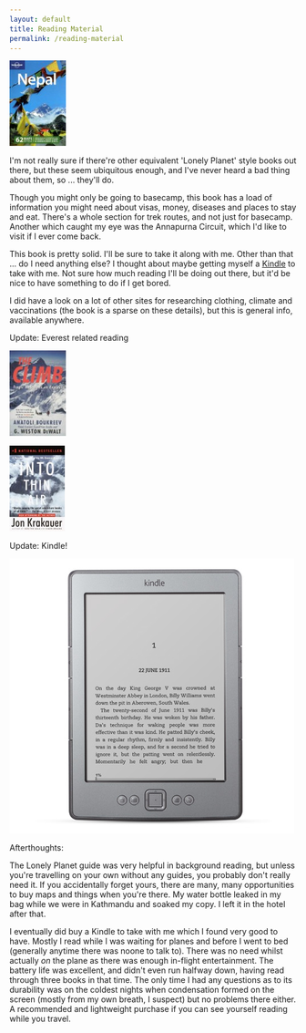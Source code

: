 ```yaml
---
layout: default
title: Reading Material
permalink: /reading-material
---
```


<a href="http://www.amazon.co.uk/gp/product/174104832X/"><img title="Lonely Planet Nepal" src="/assets/lonelyplanet-99x150.jpg" /></a>

I'm not really sure if there're other equivalent 'Lonely Planet' style books out there, but these seem ubiquitous enough, and I've never heard a bad thing about them, so ... they'll do.

Though you might only be going to basecamp, this book has a load of information you might need about visas, money, diseases and places to stay and eat. There's a whole section for trek routes, and not just for basecamp. Another which caught my eye was the Annapurna Circuit, which I'd like to visit if I ever come back.

This book is pretty solid. I'll be sure to take it along with me. Other than that ... do I need anything else? I thought about maybe getting myself a <a href="http://www.amazon.co.uk/gp/product/B002LVUWFE/">Kindle</a> to take with me. Not sure how much reading I'll be doing out there, but it'd be nice to have something to do if I get bored.

I did have a look on a lot of other sites for researching clothing, climate and vaccinations (the book is a sparse on these details), but this is general info, available anywhere.

Update: Everest related reading

<a href="http://www.amazon.co.uk/gp/product/0330488961/"><img src="/assets/BoukreevTheClimb-99x150.jpg" /></a>

<a href="http://www.amazon.co.uk/gp/product/1447200187/"><img src="/assets/intothinair-97x150.jpg" /></a>

Update: Kindle!

<a href="http://www.amazon.co.uk/gp/product/B0051QVF7A/"><img title="Amazon Kindle" src="/assets/kindle.jpg" /><a/>

Afterthoughts:

The Lonely Planet guide was very helpful in background reading, but unless you're travelling on your own without any guides, you probably don't really need it. If you accidentally forget yours, there are many, many opportunities to buy maps and things when you're there. My water bottle leaked in my bag while we were in Kathmandu and soaked my copy. I left it in the hotel after that.

I eventually did buy a Kindle to take with me which I found very good to have. Mostly I read while I was waiting for planes and before I went to bed (generally anytime there was noone to talk to). There was no need whilst actually *on* the plane as there was enough in-flight entertainment. The battery life was excellent, and didn't even run halfway down, having read through three books in that time. The only time I had any questions as to its durability was on the coldest nights when condensation formed on the screen (mostly from my own breath, I suspect) but no problems there either. A recommended and lightweight purchase if you can see yourself reading while you travel.
